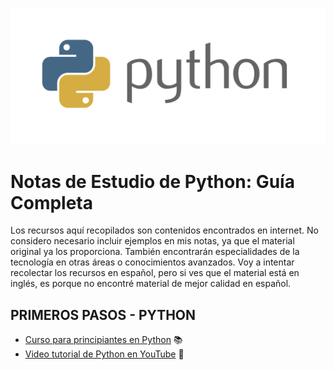 ![Portada del Repositorio](20151126041145_python-logo.png)

# Notas de Estudio de Python: Guía Completa

Los recursos aquí recopilados son contenidos encontrados en internet. No considero necesario incluir ejemplos en mis notas, ya que el material original ya los proporciona. También encontrarán especialidades de la tecnología en otras áreas o conocimientos avanzados. Voy a intentar recolectar los recursos en español, pero si ves que el material está en inglés, es porque no encontré material de mejor calidad en español.

## PRIMEROS PASOS - PYTHON

- [Curso para principiantes en Python](https://learn.microsoft.com/es-es/training/paths/beginner-python/) 📚
- [Video tutorial de Python en YouTube](https://www.youtube.com/watch?v=Kp4Mvapo5kc&t=30151s) 🎥

